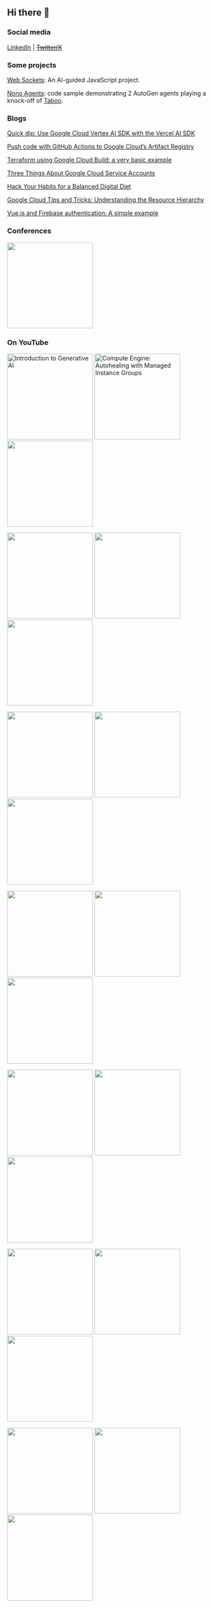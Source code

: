## Hi there 👋

### Social media
[LinkedIn](https://www.linkedin.com/in/rogermartinez/) | ~~[Twitter/X](#)~~

### Some projects

[Web Sockets](https://github.com/rogerthatdev/websockets): An AI-guided JavaScript project. 

[Nono Agents](https://github.com/rogerthatdev/nono-agents): code sample demonstrating 2 AutoGen agents playing a knock-off of [Taboo](https://en.wikipedia.org/wiki/Taboo_(game)).


### Blogs

[Quick dip: Use Google Cloud Vertex AI SDK with the Vercel AI SDK](https://roger-that-dev.medium.com/quick-dip-use-google-cloud-vertex-ai-sdk-with-the-vercel-ai-sdk-fbd60661f544)

[Push code with GitHub Actions to Google Cloud’s Artifact Registry](https://roger-that-dev.medium.com/push-code-with-github-actions-to-google-clouds-artifact-registry-60d256f8072f)

[Terraform using Google Cloud Build: a very basic example](https://roger-that-dev.medium.com/terraform-using-google-cloud-build-a-very-basic-example-723f5fb58bca)

[Three Things About Google Cloud Service Accounts](https://roger-that-dev.medium.com/three-things-about-google-cloud-service-accounts-a55466e5efd0)

[Hack Your Habits for a Balanced Digital Diet](https://roger-that-dev.medium.com/habit-stacking-for-a-balanced-digital-diet-4a5d578e3c5f)

[Google Cloud Tips and Tricks: Understanding the Resource Hierarchy](https://roger-that-dev.medium.com/google-cloud-tips-and-tricks-understanding-the-resource-hierarchy-3227f225a8e7)

[Vue.js and Firebase authentication: A simple example](https://roger-that-dev.medium.com/vue-js-and-firebase-authentication-a-simple-example-8ecc8313aac6)


### Conferences
[<img src="https://img.youtube.com/vi/J2_vZ_afH6Q/0.jpg" alt="" width="200"/>](https://www.youtube.com/watch?v=J2_vZ_afH6Q)

### On YouTube

[<img src="https://img.youtube.com/vi/cZaNf2rA30k/0.jpg" alt="Introduction to Generative AI" width="200"/>](https://www.youtube.com/watch?v=cZaNf2rA30k)
[<img src="https://img.youtube.com/vi/F9iP4bSwyxw/0.jpg" alt="Compute Engine: Autohealing with Managed Instance Groups" width="200"/>](https://www.youtube.com/watch?v=F9iP4bSwyxw)
[<img src="https://img.youtube.com/vi/SDhMwyyd9_0/0.jpg" alt="" width="200"/>](https://youtu.be/SDhMwyyd9_0)

[<img src="https://img.youtube.com/vi/AolN6jH-CEI/0.jpg" alt="" width="200"/>](https://youtu.be/AolN6jH-CEI)
[<img src="https://img.youtube.com/vi/9yaYbaP1RfM/0.jpg" alt="" width="200"/>](https://youtu.be/9yaYbaP1RfM)
[<img src="https://img.youtube.com/vi/_H0Q_0oz5hM/0.jpg" alt="" width="200"/>](https://youtu.be/_H0Q_0oz5hM)

[<img src="https://img.youtube.com/vi/M53VqNtioxE/0.jpg" alt="" width="200"/>](https://youtu.be/M53VqNtioxE)
[<img src="https://img.youtube.com/vi/46V3uFXLaaI/0.jpg" alt="" width="200"/>](https://youtu.be/46V3uFXLaaI)
[<img src="https://img.youtube.com/vi/2TdLmI3G5Rc/0.jpg" alt="" width="200"/>](https://youtu.be/2TdLmI3G5Rc)

[<img src="https://img.youtube.com/vi/fqe6Nlegw8Q/0.jpg" alt="" width="200"/>](https://youtu.be/fqe6Nlegw8Q)
[<img src="https://img.youtube.com/vi/_w_idf928WY/0.jpg" alt="" width="200"/>](https://youtu.be/_w_idf928WY)
[<img src="https://img.youtube.com/vi/4qJg_fuzMBI/0.jpg" alt="" width="200"/>](https://youtu.be/4qJg_fuzMBI)

[<img src="https://img.youtube.com/vi/cL4zK_OajE8/0.jpg" alt="" width="200"/>](https://youtu.be/cL4zK_OajE8)
[<img src="https://img.youtube.com/vi/rUSOP7NgQn0/0.jpg" alt="" width="200"/>](https://youtu.be/rUSOP7NgQn0)
[<img src="https://img.youtube.com/vi/xiHxzPPPspk/0.jpg" alt="" width="200"/>](https://youtu.be/xiHxzPPPspk)

[<img src="https://img.youtube.com/vi/nESQP6x3xLU/0.jpg" alt="" width="200"/>](https://youtu.be/nESQP6x3xLU)
[<img src="https://img.youtube.com/vi/xXk1YlkKW_k/0.jpg" alt="" width="200"/>](https://youtu.be/xXk1YlkKW_k)
[<img src="https://img.youtube.com/vi/h0BnA7R8vg4/0.jpg" alt="" width="200"/>](https://youtu.be/h0BnA7R8vg4)

[<img src="https://img.youtube.com/vi/nJKNLl9W-2E/0.jpg" alt="" width="200"/>](https://youtu.be/nJKNLl9W-2E)
[<img src="https://img.youtube.com/vi/Kc7_wDDctAc/0.jpg" alt="" width="200"/>](https://youtu.be/Kc7_wDDctAc)
[<img src="https://img.youtube.com/vi/tzFfdtb33K4/0.jpg" alt="" width="200"/>](https://youtu.be/tzFfdtb33K4)

<!--
**rogerthatdev/rogerthatdev** is a ✨ _special_ ✨ repository because its `README.md` (this file) appears on your GitHub profile.

Here are some ideas to get you started:

- 🔭 I’m currently working on ...
- 🌱 I’m currently learning ...
- 👯 I’m looking to collaborate on ...
- 🤔 I’m looking for help with ...
- 💬 Ask me about ...
- 📫 How to reach me: ...
- 😄 Pronouns: ...
- ⚡ Fun fact: ...
-->
